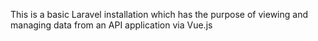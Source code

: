 

This is a basic Laravel installation which has the purpose of viewing and managing data from an API application via Vue.js
